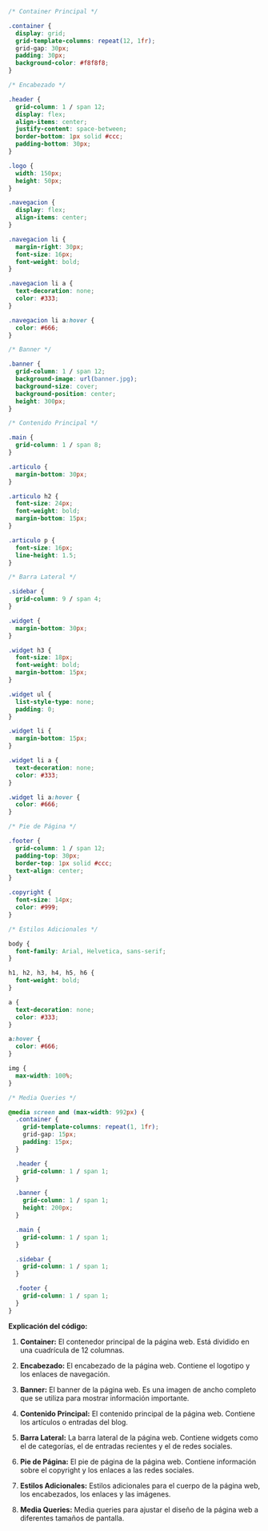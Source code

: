 ```css
/* Container Principal */

.container {
  display: grid;
  grid-template-columns: repeat(12, 1fr);
  grid-gap: 30px;
  padding: 30px;
  background-color: #f8f8f8;
}

/* Encabezado */

.header {
  grid-column: 1 / span 12;
  display: flex;
  align-items: center;
  justify-content: space-between;
  border-bottom: 1px solid #ccc;
  padding-bottom: 30px;
}

.logo {
  width: 150px;
  height: 50px;
}

.navegacion {
  display: flex;
  align-items: center;
}

.navegacion li {
  margin-right: 30px;
  font-size: 16px;
  font-weight: bold;
}

.navegacion li a {
  text-decoration: none;
  color: #333;
}

.navegacion li a:hover {
  color: #666;
}

/* Banner */

.banner {
  grid-column: 1 / span 12;
  background-image: url(banner.jpg);
  background-size: cover;
  background-position: center;
  height: 300px;
}

/* Contenido Principal */

.main {
  grid-column: 1 / span 8;
}

.articulo {
  margin-bottom: 30px;
}

.articulo h2 {
  font-size: 24px;
  font-weight: bold;
  margin-bottom: 15px;
}

.articulo p {
  font-size: 16px;
  line-height: 1.5;
}

/* Barra Lateral */

.sidebar {
  grid-column: 9 / span 4;
}

.widget {
  margin-bottom: 30px;
}

.widget h3 {
  font-size: 18px;
  font-weight: bold;
  margin-bottom: 15px;
}

.widget ul {
  list-style-type: none;
  padding: 0;
}

.widget li {
  margin-bottom: 15px;
}

.widget li a {
  text-decoration: none;
  color: #333;
}

.widget li a:hover {
  color: #666;
}

/* Pie de Página */

.footer {
  grid-column: 1 / span 12;
  padding-top: 30px;
  border-top: 1px solid #ccc;
  text-align: center;
}

.copyright {
  font-size: 14px;
  color: #999;
}

/* Estilos Adicionales */

body {
  font-family: Arial, Helvetica, sans-serif;
}

h1, h2, h3, h4, h5, h6 {
  font-weight: bold;
}

a {
  text-decoration: none;
  color: #333;
}

a:hover {
  color: #666;
}

img {
  max-width: 100%;
}

/* Media Queries */

@media screen and (max-width: 992px) {
  .container {
    grid-template-columns: repeat(1, 1fr);
    grid-gap: 15px;
    padding: 15px;
  }

  .header {
    grid-column: 1 / span 1;
  }

  .banner {
    grid-column: 1 / span 1;
    height: 200px;
  }

  .main {
    grid-column: 1 / span 1;
  }

  .sidebar {
    grid-column: 1 / span 1;
  }

  .footer {
    grid-column: 1 / span 1;
  }
}
```

**Explicación del código:**

1. **Container:** El contenedor principal de la página web. Está dividido en una cuadrícula de 12 columnas.

2. **Encabezado:** El encabezado de la página web. Contiene el logotipo y los enlaces de navegación.

3. **Banner:** El banner de la página web. Es una imagen de ancho completo que se utiliza para mostrar información importante.

4. **Contenido Principal:** El contenido principal de la página web. Contiene los artículos o entradas del blog.

5. **Barra Lateral:** La barra lateral de la página web. Contiene widgets como el de categorías, el de entradas recientes y el de redes sociales.

6. **Pie de Página:** El pie de página de la página web. Contiene información sobre el copyright y los enlaces a las redes sociales.

7. **Estilos Adicionales:** Estilos adicionales para el cuerpo de la página web, los encabezados, los enlaces y las imágenes.

8. **Media Queries:** Media queries para ajustar el diseño de la página web a diferentes tamaños de pantalla.